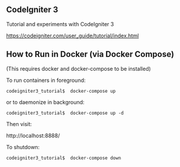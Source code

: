 ## CodeIgniter 3

Tutorial and experiments with CodeIgniter 3

https://codeigniter.com/user_guide/tutorial/index.html

## How to Run in Docker (via Docker Compose)

(This requires docker and docker-compose to be installed)

To run containers in foreground:

`codeigniter3_tutorial$  docker-compose up`

or to daemonize in background:

`codeigniter3_tutorial$  docker-compose up -d`

Then visit:

http://localhost:8888/


To shutdown:

`codeigniter3_tutorial$  docker-compose down`
